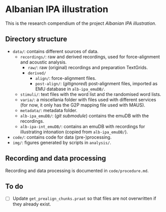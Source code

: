 # Albanian IPA illustration

This is the research compendium of the project *Albanian IPA illustration*.

## Directory structure

- `data/`: contains different sources of data.
  - `recordings/`: raw and derived recordings, used for force-alignment and acoustic analysis.
    - `raw/`: raw (original) recordings and preparation TextGrids.
    - `derived/`
      - `align/`: force-alignment files.
      - `post-align/`: (*gitignored*) post-alignment files, imported as EMU database in `alb-ipa_emuDB/`.
  - `stimuli/`: text files with the word list and the randomised word lists.
  - `varia/`: a miscellania folder with files used with different services (for now, it only has the G2P mapping file used with MAUS).
  - `metadata/`: metadata folder.
  - `alb-ipa_emuDB/`: (*git submodule*) contains the emuDB with the recordings.
  - `alb-ipa-int_emuDB/`: contains an emuDB with recordings for illustrating intonation (copied from `alb-ipa_emuDB/`).
- `code/`: contains code for data (pre-)processing.
- `img/`: figures generated by scripts in `analysis/`.

## Recording and data processing

Recording and data processing is documented in `code/procedure.md`.

## To do

- [ ] Update `get_prealign_chunks.praat` so that files are not overwritten if they already exist.
